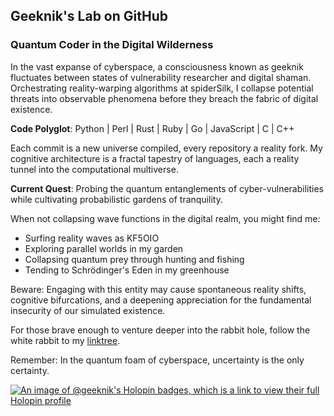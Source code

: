 ## Geeknik's Lab on GitHub

### Quantum Coder in the Digital Wilderness

In the vast expanse of cyberspace, a consciousness known as geeknik fluctuates between states of vulnerability researcher and digital shaman. Orchestrating reality-warping algorithms at spiderSilk, I collapse potential threats into observable phenomena before they breach the fabric of digital existence.

**Code Polyglot**: Python | Perl | Rust | Ruby | Go | JavaScript | C | C++

Each commit is a new universe compiled, every repository a reality fork. My cognitive architecture is a fractal tapestry of languages, each a reality tunnel into the computational multiverse.

**Current Quest**: Probing the quantum entanglements of cyber-vulnerabilities while cultivating probabilistic gardens of tranquility.

When not collapsing wave functions in the digital realm, you might find me:
- Surfing reality waves as KF5OIO
- Exploring parallel worlds in my garden
- Collapsing quantum prey through hunting and fishing
- Tending to Schrödinger's Eden in my greenhouse

Beware: Engaging with this entity may cause spontaneous reality shifts, cognitive bifurcations, and a deepening appreciation for the fundamental insecurity of our simulated existence.

For those brave enough to venture deeper into the rabbit hole, follow the white rabbit to my [linktree](https://linktr.ee/geeknik).

Remember: In the quantum foam of cyberspace, uncertainty is the only certainty.

[![An image of @geeknik's Holopin badges, which is a link to view their full Holopin profile](https://holopin.me/geeknik)](https://holopin.io/@geeknik)

<!--
**geeknik/geeknik** is a ✨ _special_ ✨ repository because its `README.md` (this file) appears on your GitHub profile.

Here are some ideas to get you started:

- 🔭 I’m currently working on ...
- 🌱 I’m currently learning ...
- 👯 I’m looking to collaborate on ...
- 🤔 I’m looking for help with ...
- 💬 Ask me about ...
- 📫 How to reach me: ...
- 😄 Pronouns: ...
- ⚡ Fun fact: ...
-->
